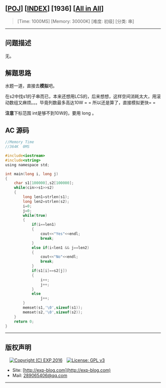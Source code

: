 ## [[POJ](http://poj.org/)] [[INDEX](https://github.com/lyy289065406/POJ-Solving-Reports)] [1936] [[All in All](http://poj.org/problem?id=1936)]

> [Time: 1000MS] [Memory: 30000K] [难度: 初级] [分类: 串]

------

## 问题描述

无。


## 解题思路

水题一道，直接去**模拟**吧。

在s2中找s1的子串而已，本来还想用LCS的，后来想想，这样空间消耗太大，用滚动数组又麻烦。。。毕竟列数最多高达10W = = 所以还是算了，直接模拟更快= =


**注意**下标范围 int是够不到10W的，要用 long 。


## AC 源码


```c
//Memory Time 
//364K  0MS 

#include<iostream>
#include<string>
using namespace std;

int main(long i, long j)
{
	char s1[100000],s2[100000];
	while(cin>>s1>>s2)
	{
		long len1=strlen(s1);
		long len2=strlen(s2);
		i=0;
		j=0;
		while(true)
		{
			if(i==len1)
			{
				cout<<"Yes"<<endl;
				break;
			}
			else if(i<len1 && j==len2)
			{
				cout<<"No"<<endl;
				break;
			}
			if(s1[i]==s2[j])
			{
				i++;
				j++;
			}
			else
				j++;
		}
		memset(s1,'\0',sizeof(s1));
		memset(s2,'\0',sizeof(s2));
	}
	return 0;
}
```

------

## 版权声明

　[![Copyright (C) EXP,2016](https://img.shields.io/badge/Copyright%20(C)-EXP%202016-blue.svg)](http://exp-blog.com)　[![License: GPL v3](https://img.shields.io/badge/License-GPL%20v3-blue.svg)](https://www.gnu.org/licenses/gpl-3.0)
  

- Site: [http://exp-blog.com](http://exp-blog.com) 
- Mail: <a href="mailto:289065406@qq.com?subject=[EXP's Github]%20Your%20Question%20（请写下您的疑问）&amp;body=What%20can%20I%20help%20you?%20（需要我提供什么帮助吗？）">289065406@qq.com</a>


------
